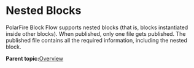 # Nested Blocks

PolarFire Block Flow supports nested blocks \(that is, blocks instantiated inside other blocks\). When published, only one file gets published. The published file contains all the required information, including the nested block.

**Parent topic:**[Overview](GUID-A9A29B22-3CAD-4CDE-9AC5-53B221BB4268.md)

